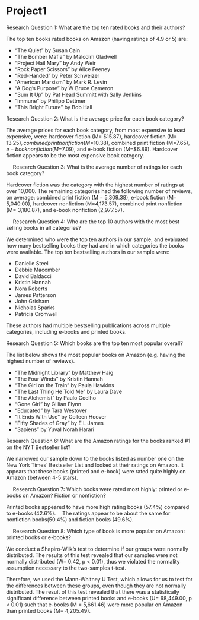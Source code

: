 # Project1
Research Question 1: What are the top ten rated books and their authors?

The top ten books rated books on Amazon (having ratings of 4.9 or 5) are:
-	“The Quiet” by Susan Cain
-	“The Bomber Mafia” by Malcolm Gladwell
-	“Project Hail Mary” by Andy Weir
-	“Rock Paper Scissors” by Alice Feeney
-	“Red-Handed” by Peter Schweizer
-	“American Marxism” by Mark R. Levin
-	“A Dog’s Purpose” by W Bruce Cameron
-	“Sum It Up” by Pat Head Summitt with Sally Jenkins
-	“Immune” by Philipp Dettmer
-	“This Bright Future” by Bob Hall

Research Question 2: What is the average price for each book category?

The average prices for each book category, from most expensive to least expensive, were: hardcover fiction (M= $15.87), hardcover fiction (M= $13.25), combined print nonfiction (M=$10.38), combined print fiction (M=$7.65), e-book nonfiction (M=$7.09), and e-book fiction (M=$6.89). Hardcover fiction appears to be the most expensive book category. 

  
Research Question 3: What is the average number of ratings for each book category?

 Hardcover fiction was the category with the highest number of ratings at over 10,000. The remaining categories had the following number of reviews, on average: combined print fiction (M = 5,309.38), e-book fiction (M= 5,040.00), hardcover nonfiction (M=4,173.57), combined print nonfiction (M= 3,180.87), and e-book nonfiction (2,977.57).

 
Research Question 4: Who are the top 10 authors with the most best selling books in all categories?

We determined who were the top ten authors in our sample, and evaluated how many bestselling books they had and in which categories the books were available. The top ten bestselling authors in our sample were:
-	Danielle Steel
-	Debbie Macomber
-	David Baldacci
-	Kristin Hannah
-	Nora Roberts
-	James Patterson
-	John Grisham
-	Nicholas Sparks
-	Patricia Cromwell

These authors had multiple bestselling publications across multiple categories, including e-books and printed books.

 
Research Question 5: Which books are the top ten most popular overall?

The list below shows the most popular books on Amazon (e.g. having the highest number of reviews).

-	“The Midnight Library” by Matthew Haig
-	“The Four Winds” by Kristin Hannah
-	“The Girl on the Train” by Paula Hawkins
-	“The Last Thing He Told Me” by Laura Dave
-	“The Alchemist” by Paulo Coelho
-	“Gone Girl” by Gillian Flynn
-	“Educated” by Tara Westover
-	“It Ends With Use” by Colleen Hoover
-	“Fifty Shades of Gray” by E L James
-	“Sapiens” by Yuval Norah Harari


Research Question 6: What are the Amazon ratings for the books ranked #1 on the NYT Bestseller list?


We narrowed our sample down to the books listed as number one on the New York Times’ Bestseller List and looked at their ratings on Amazon. It appears that these books (printed and e-book) were rated quite highly on Amazon (between 4-5 stars).

 
Research Question 7: Which books were rated most highly: printed or e-books on Amazon? Fiction or nonfiction?


Printed books appeared to have more high rating books (57.4%) compared to e-books (42.6%).  The ratings appear to be about the same for nonfiction books(50.4%) and fiction books (49.6%).

 
Research Question 8: Which type of book is more popular on Amazon: printed books or e-books?

We conduct a Shapiro-Wilk’s test to determine if our groups were normally distributed. The results of this test revealed that our samples were not normally distributed (W= 0.42, p < 0.01), thus we violated the normality assumption necessary to the two-samples t-test. 

Therefore, we used the Mann-Whitney U Test, which allows for us to test for the differences between these groups, even though they are not normally distributed. The result of this test revealed that there was a statistically significant difference between printed books and e-books (U= 68,449.00, p < 0.01) such that e-books (M = 5,661.46) were more popular on Amazon than printed books (M= 4,205.49).

